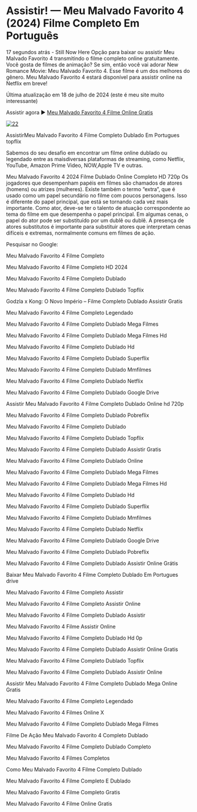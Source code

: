 <h1>Assistir! — Meu Malvado Favorito 4 (2024) Filme Completo Em Português</h1>

17 segundos atrás - Still Now Here Opção para baixar ou assistir Meu Malvado Favorito 4 transmitindo o filme completo online gratuitamente. Você gosta de filmes de animação? Se sim, então você vai adorar New Romance Movie: Meu Malvado Favorito 4. Esse filme é um dos melhores do gênero. Meu Malvado Favorito 4 estará disponível para assistir online na Netflix em breve!

Última atualização em 18 de julho de 2024 (este é meu site muito interessante)

Assistir agora ► [Meu Malvado Favorito 4 Filme Online Gratis](https://bit.ly/3RRXlJs)

[![22](https://github.com/user-attachments/assets/e8963ec4-e20c-4bfa-876e-25f3203d6485)](https://bit.ly/3RRXlJs)

AssistirMeu Malvado Favorito 4 Filme Completo Dublado Em Portugues topflix

Sabemos do seu desafio em encontrar um filme online dublado ou legendado entre as maisdiversas plataformas de streaming, como Netflix, YouTube, Amazon Prime Video, NOW,Apple TV e outras.

Meu Malvado Favorito 4 2024 Filme Dublado Online Completo HD 720p Os jogadores que desempenham papéis em filmes são chamados de atores (homens) ou atrizes (mulheres). Existe também o termo “extra”, que é usado como um papel secundário no filme com poucos personagens. Isso é diferente do papel principal, que está se tornando cada vez mais importante. Como ator, deve-se ter o talento de atuação correspondente ao tema do filme em que desempenha o papel principal. Em algumas cenas, o papel do ator pode ser substituído por um dublê ou dublê. A presença de atores substitutos é importante para substituir atores que interpretam cenas difíceis e extremas, normalmente comuns em filmes de ação.

Pesquisar no Google:

Meu Malvado Favorito 4 Filme Completo

Meu Malvado Favorito 4 Filme Completo HD 2024

Meu Malvado Favorito 4 Filme Completo Dublado

Meu Malvado Favorito 4 Filme Completo Dublado Topflix

Godzla x Kong: O Novo Império – Filme Completo Dublado Assistir Gratis

Meu Malvado Favorito 4 Filme Completo Legendado

Meu Malvado Favorito 4 Filme Completo Dublado Mega Filmes

Meu Malvado Favorito 4 Filme Completo Dublado Mega Filmes Hd

Meu Malvado Favorito 4 Filme Completo Dublado Hd

Meu Malvado Favorito 4 Filme Completo Dublado Superflix

Meu Malvado Favorito 4 Filme Completo Dublado Mmfilmes

Meu Malvado Favorito 4 Filme Completo Dublado Netflix

Meu Malvado Favorito 4 Filme Completo Dublado Google Drive

Assistir Meu Malvado Favorito 4 Filme Completo Dublado Online hd 720p

Meu Malvado Favorito 4 Filme Completo Dublado Pobreflix

Meu Malvado Favorito 4 Filme Completo Dublado

Meu Malvado Favorito 4 Filme Completo Dublado Topflix

Meu Malvado Favorito 4 Filme Completo Dublado Assistir Gratis

Meu Malvado Favorito 4 Filme Completo Dublado Online

Meu Malvado Favorito 4 Filme Completo Dublado Mega Filmes

Meu Malvado Favorito 4 Filme Completo Dublado Mega Filmes Hd

Meu Malvado Favorito 4 Filme Completo Dublado Hd

Meu Malvado Favorito 4 Filme Completo Dublado Superflix

Meu Malvado Favorito 4 Filme Completo Dublado Mmfilmes

Meu Malvado Favorito 4 Filme Completo Dublado Netflix

Meu Malvado Favorito 4 Filme Completo Dublado Google Drive

Meu Malvado Favorito 4 Filme Completo Dublado Pobreflix

Meu Malvado Favorito 4 Filme Completo Dublado Assistir Online Grátis

Baixar Meu Malvado Favorito 4 Filme Completo Dublado Em Portugues drive

Meu Malvado Favorito 4 Filme Completo Assistir

Meu Malvado Favorito 4 Filme Completo Assistir Online

Meu Malvado Favorito 4 Filme Completo Dublado Assistir

Meu Malvado Favorito 4 Filme Assistir Online

Meu Malvado Favorito 4 Filme Completo Dublado Hd 0p

Meu Malvado Favorito 4 Filme Completo Dublado Assistir Online Gratis

Meu Malvado Favorito 4 Filme Completo Dublado Topflix

Meu Malvado Favorito 4 Filme Completo Dublado Assistir Online

Assistir Meu Malvado Favorito 4 Filme Completo Dublado Mega Online Gratis

Meu Malvado Favorito 4 Filme Completo Legendado

Meu Malvado Favorito 4 Filmes Online X

Meu Malvado Favorito 4 Filme Completo Dublado Mega Filmes

Filme De Ação Meu Malvado Favorito 4 Completo Dublado

Meu Malvado Favorito 4 Filme Completo Dublado Completo

Meu Malvado Favorito 4 Filmes Completos

Como Meu Malvado Favorito 4 Filme Completo Dublado

Meu Malvado Favorito 4 Filme Completo E Dublado

Meu Malvado Favorito 4 Filme Completo Gratis

Meu Malvado Favorito 4 Filme Online Gratis
